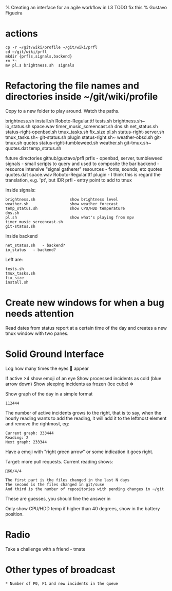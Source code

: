 % Creating an interface for an agile workflow in L3 TODO fix this
% Gustavo Figueira

# actions

    cp -r ~/git/wiki/profile ~/git/wiki/prfl
    cd ~/git/wiki/prfl
    mkdir {prfls,signals,backend}
    rm *~
    mv pl.s brightness.sh  signals

# Refactoring the file names and directories inside ~/git/wiki/profile

Copy to a new folder to play around. Watch the paths.

brightness.sh   install.sh     Roboto-Regular.ttf          tests.sh
brightness.sh~  io_status.sh   space.wav
timer_music_screencast.sh
dns.sh          net_status.sh  status-right-openbsd.sh     tmux_tasks.sh
fix_size        pl.sh          status-right-server.sh      tmux_tasks.sh~
git-status.sh   plugin         status-right.sh~            weather-obsd.sh
git-tmux.sh     quotes         status-right-tumbleweed.sh  weather.sh
git-tmux.sh~    quotes.dat     temp_status.sh

future directories
github/guxtavo/prfl
    prfls - openbsd, server, tumbleweed
    signals - small scripts to query and used to composite the bar
    backend - resource intensive "signal gatherer"
    resources - fonts, sounds, etc
        quotes
        quotes.dat
        space.wav
        Roboto-Regular.ttf
    plugin - I think this is regard the translation, e.g. 'pt', but IDR
    prfl - entry point to add to tmux

Inside signals:

    brightness.sh               show brightness level
    weather.sh                  show weather forecast
    temp_status.sh              show CPU/HDD temperature
    dns.sh
    pl.sh                       show what's playing from mpv
    timer_music_screencast.sh
    git-status.sh

Inside backend

    net_status.sh   - backend?
    io_status   - backend?

Left are:

    tests.sh
    tmux_tasks.sh
    fix_size
    install.sh

# Create new windows for when a bug needs attention

Read dates from status report at a certain time of the day and creates a new
tmux window with two panes.

# Solid Ground Interface

Log how many times the eyes 👀 appear

If active >4 show emoji of an eye
Show processed incidents as cold (blue arrow down)
Show sleeping incidents as frozen (ice cube) ❄

Show graph of the day in a simple format

    112444

The number of active incidents grows to the right, that is to say, when the
hourly reading wants to add the reading, it will add it to the leftmost element
and remove the rightmost, eg:

    Current graph: 333444
    Reading: 2
    Next graph: 233344

Have a emoji with "right green arrow" or some indication it goes right.

Target: more pull requests. Current reading shows:

    🎯66/4/4

    The first part is the files changed in the last N days
    The second is the files changed in git/suse
    And third is the number of repositories with pending changes in ~/git

These are guesses, you should fine the answer in 

Only show CPU/HDD temp if higher than 40 degrees, show in the battery position.

# Radio

Take a challenge with a friend - tmate

# Other types of broadcast

    * Number of P0, P1 and new incidents in the queue
